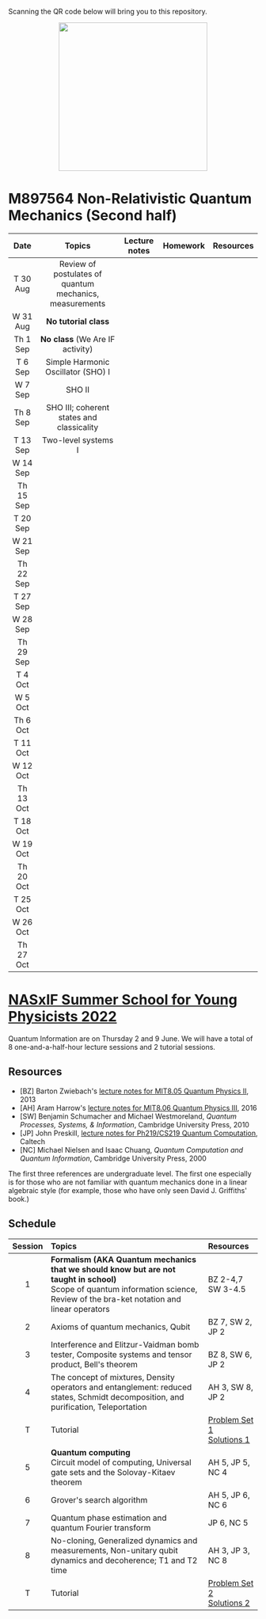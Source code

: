 Scanning the QR code below will bring you to this repository.

<p align="center">
  <img height="300" src="QR.png">
</p>

# M897564 Non-Relativistic Quantum Mechanics (Second half)

|Date| Topics |Lecture notes|Homework|Resources|
|:--:|:------:|:-----------:|:------:|:-------:|
|T 30 Aug|Review of postulates of quantum mechanics, measurements|
|W 31 Aug|**No tutorial class**|
|Th 1 Sep|**No class** (We Are IF activity)|
|T 6 Sep|Simple Harmonic Oscillator (SHO) I|
|W 7 Sep|SHO II|
|Th 8 Sep|SHO III; coherent states and classicality|
|T 13 Sep|Two-level systems I|
|W 14 Sep||
|Th 15 Sep||
|T 20 Sep|
|W 21 Sep|
|Th 22 Sep|
|T 27 Sep|
|W 28 Sep|
|Th 29 Sep|
|T 4 Oct|
|W 5 Oct|
|Th 6 Oct|
|T 11 Oct|
|W 12 Oct|
|Th 13 Oct|
|T 18 Oct|
|W 19 Oct|
|Th 20 Oct|
|T 25 Oct|
|W 26 Oct|
|Th 27 Oct|

# [NASxIF Summer School for Young Physicists 2022](https://www.if.nu.ac.th/2022-nas-if-summer-school/)

Quantum Information are on Thursday 2 and 9 June. We will have a total of 8 one-and-a-half-hour lecture sessions and 2 tutorial sessions.

## Resources

* [BZ] Barton Zwiebach's [lecture notes for MIT8.05 Quantum Physics II](https://ocw.mit.edu/courses/8-05-quantum-physics-ii-fall-2013/pages/lecture-notes/), 2013
* [AH] Aram Harrow's [lecture notes for MIT8.06 Quantum Physics III](https://ocw.mit.edu/courses/8-06-quantum-physics-iii-spring-2016/pages/lecture-notes/), 2016
* [SW] Benjamin Schumacher and Michael Westmoreland, *Quantum Processes, Systems, & Information*, Cambridge University Press, 2010
* [JP] John Preskill, [lecture notes for Ph219/CS219 Quantum Computation](http://theory.caltech.edu/~preskill/ph219/index.html), Caltech
* [NC] Michael Nielsen and Isaac Chuang, *Quantum Computation and Quantum Information*, Cambridge University Press, 2000
<!--* [MK] Michael Kastoryano's [lecture notes on Quantum Error Correction](https://www.thp.uni-koeln.de/kastoryano/teaching.html), University of Cologne, 2019
* [Fu] Keisuke Fujii, "Stabilizer Formalism and Its Applications" in *Quantum Computing with Topological Codes*, Springer, 2015-->

The first three references are undergraduate level. The first one especially is for those who are not familiar with quantum mechanics done in a linear algebraic style (for example, those who have only seen David J. Griffiths' book.)

## Schedule

|Session| Topics | Resources |
|:----:|:--------------|:-------|
|1| **Formalism (AKA Quantum mechanics that we should know but are not taught in school)** <br> Scope of quantum information science, Review of the bra-ket notation and linear operators| BZ 2-4,7 <br> SW 3-4.5|
|2| Axioms of quantum mechanics, Qubit |BZ 7, SW 2,  JP 2|
|3| Interference and Elitzur-Vaidman bomb tester, Composite systems and tensor product, Bell's theorem | <br> BZ 8, SW 6, JP 2 |   
|4| The concept of mixtures, Density operators and entanglement: reduced states, Schmidt decomposition, and purification, Teleportation |AH 3, SW 8, JP 2|
|T| Tutorial|[Problem Set 1](https://github.com/Ninnat/quantum-courses/blob/main/Problem%20sets/PSET1.pdf) <br> [Solutions 1](https://github.com/Ninnat/quantum-courses/blob/main/Problem%20sets/Sol1.pdf)|
|5| **Quantum computing** <br> Circuit model of computing, Universal gate sets and the Solovay-Kitaev theorem|AH 5, JP 5, NC 4|
|6| Grover's search algorithm|AH 5, JP 6, NC 6|
|7| Quantum phase estimation and quantum Fourier transform|JP 6, NC 5|
|8| No-cloning, Generalized dynamics and measurements, Non-unitary qubit dynamics and decoherence; T1 and T2 time |AH 3, JP 3, NC 8|
|T|Tutorial|[Problem Set 2](https://github.com/Ninnat/quantum-courses/blob/main/Problem%20sets/PSET2.pdf) <br> [Solutions 2](https://github.com/Ninnat/quantum-courses/blob/main/Problem%20sets/Sol2.pdf)|

<!-- ## Additional resources

* Dave Bacon's notes
* Steve Girvin's Les Houches lectures on [Quantum Error Correction and Fault Tolerance](https://arxiv.org/abs/2111.08894)-->


<!--## Course description
Quantum information science capitalizes on quantum weirdness. In these lectures, I will eventually focus on a particular application of quantum weirdness: quantum computing. The goal is to show you that primitives from quantum information theory such as teleportation can be applied in an interesting way.


## Tentative references
* [Ba] Leslie E. Ballentine, *Quantum Theory: A Modern Development*, World Scientific, 1998.
* [Pr] Preskill, lecture notes for Ph219/CS219 Quantum Computation, Caltech 
* [Ma] E.B. Manoukian, *Quantum Theory: A Wide Spectrum*, Springer, 2006.
* [C-T] Claude Cohen-Tannoudji, Bernard Diu, and Franck Laloë, *Quantum Mechanics*, 2 volumes, Wiley-VCH, 1977. 
* [Sh] R. Shankar, *Principles of Quantum Mechanics*, 2nd ed., Plenum Press 1994. 
* [Ba] Leslie E. Ballentine, *Quantum Theory: A Modern Development*, World Scientific, 1998.
* [SW] Benjamin Schumacher and Michael Westmoreland, *Quantum Processes, Systems, & Information*, Cambridge University Press, 2010. 

### Further resources

* [Lecture notes](http://bohr.physics.berkeley.edu/classes/221/1011/221a.html) for Physics 221A Quantum Mechanics by Robert Littlejohn, UC Berkeley-->
